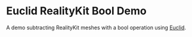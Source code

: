 # Euclid RealityKit Bool Demo

A demo subtracting RealityKit meshes with a bool operation using [Euclid](https://github.com/nicklockwood/Euclid).
